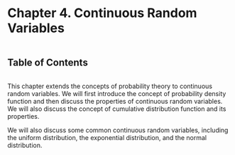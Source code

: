 # Chapter 4. Continuous Random Variables

```{contents}
```

## Table of Contents

```{tableofcontents}

```

This chapter extends the concepts of probability theory to continuous random
variables. We will first introduce the concept of probability density function
and then discuss the properties of continuous random variables. We will also
discuss the concept of cumulative distribution function and its properties.

We will also discuss some common continuous random variables, including the
uniform distribution, the exponential distribution, and the normal distribution.
